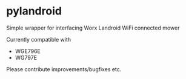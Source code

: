 # pylandroid
Simple wrapper for interfacing Worx Landroid WiFi connected mower

Currently compatible with

* WGE796E
* WG797E

Please contribute improvements/bugfixes etc.
